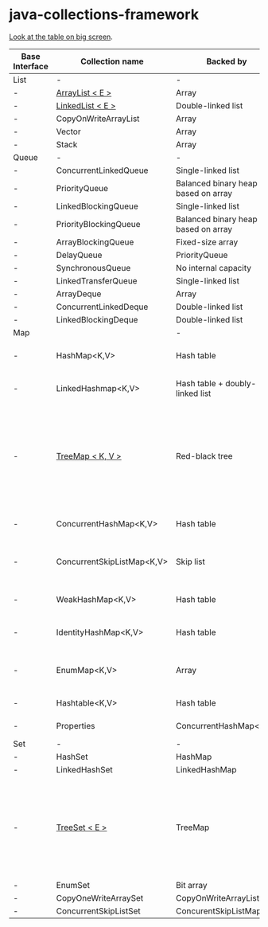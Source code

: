 # java-collections-framework




<a href="https://github.com/keramiozsoy/java-collections-framework/blob/master/README.md">Look at the table on big screen</a>.


| Base Interface | Collection name                                | Backed by                           | Duplicates  | Nulls Allowed                                                                        | Syncronized | Thread safe | Iterator type|
|----------------|------------------------------------------------|-------------------------------------|-------------|--------------------------------------------------------------------------------------|-------------|-------------|--------------|
| List           | -                                              | -                                   | -           | -                                                                                    | -           | -           | -            | 
| -              | [ ArrayList < E > ](arraylist/src/main/java)   | Array                               | yes         | yes                                                                                  | no          | no          | fail-fast    |
| -              | [ LinkedList < E > ](linkedlist/src/main/java) | Double-linked list                  | yes         | yes                                                                                  | no          | no          | fail-fast    |
| -              | CopyOnWriteArrayList<E>                        | Array                               | yes         | yes                                                                                  | no          | yes         | snapshat-style |
| -              | Vector<E>                                      | Array                               | yes         | yes                                                                                  | yes         | yes         | fail-fast    |
| -              | Stack<E>                                       | Array                               | yes         | yes                                                                                  | yes         | yes         | fail-fast    |
| Queue          | -                                              | -                                   | -           | -                                                                                    | -           | -           | -            |
| -              | ConcurrentLinkedQueue<E>                       | Single-linked list                  | yes         | no                                                                                   | no          | yes         | weakly consistent |
| -              | PriorityQueue<E>                               | Balanced binary heap based on array | yes         | no                                                                                   | no          | no          | fail-fast    |
| -              | LinkedBlockingQueue<E>                         | Single-linked list                  | yes         | no                                                                                   | no          | yes         | weakly consistent |
| -              | PriorityBlockingQueue<E>                       | Balanced binary heap based on array | yes         | no                                                                                   | no          | yes         | snapshat-style |
| -              | ArrayBlockingQueue<E>                          | Fixed-size array                    | yes         | no                                                                                   | no          | yes         | weakly consistent |
| -              | DelayQueue<E>                                  | PriorityQueue<E>                    | yes         | no                                                                                   | no          | no          | snapshot-style |
| -              | SynchronousQueue<E>                            | No internal capacity                | yes         | no                                                                                   | no          | yes         | Collections.emptyIterator |
| -              | LinkedTransferQueue<E>                         | Single-linked list                  | yes         | no                                                                                   | no          | yes         | weakly consistent |
| -              | ArrayDeque<E>                                  | Array                               | yes         | no                                                                                   | no          | no          | fail-fast    |
| -              | ConcurrentLinkedDeque<E>                       | Double-linked list                  | yes         | no                                                                                   | no          | yes         | weakly consistent |
| -              | LinkedBlockingDeque<E>                         | Double-linked list                  | yes         | no                                                                                   | no          | yes         | weakly consistent |
| Map            |                                                | -                                   | -           | -                                                                                    | -           | -           | -            |
| -              | HashMap<K,V>                                   | Hash table                          | Only values | Null key and null values                                                             | no          | no          | fail-fast    |
| -              | LinkedHashmap<K,V>                             | Hash table + doubly-linked list     | Only values | Null key and null values                                                             | no          | no          | fail-fast    |
| -              | [ TreeMap < K, V > ](treemap/src/main/java)    | Red-black tree                      | Only values | Doesnt permit null keys if natural sorting is used or Comparator doesnt accept nulls | no          | no          | fail-fast    |
| -              | ConcurrentHashMap<K,V>                         | Hash table                          | Only values | no                                                                                   | no          | yes         | Reflect the state at some point of time after creation |
| -              | ConcurrentSkipListMap<K,V>                     | Skip list                           | Only values | Null keys forbidden but values allowed                                               | no          | yes         | weakly consistent |
| -              | WeakHashMap<K,V>                               | Hash table                          | Only values | Null key and null values                                                             | no          | no          | fail-fast    |
| -              | IdentityHashMap<K,V>                           | Hash table                          | Only values | Null key and null values                                                             | no          | no          | fail-fast    |
| -              | EnumMap<K,V>                                   | Array                               | Only values | Null keys forbidden but values allowed                                               | no          | no          | weakly consistent |
| -              | Hashtable<K,V>                                 | Hash table                          | Only values | no                                                                                   | yes         | yes         | fail-fast    |
| -              | Properties                                     | ConcurrentHashMap<K,V>              | Only values | no                                                                                   | yes         | yes         | not guaranteeed to fail-fast |
| Set            | -                                              | -                                   | -           | -                                                                                    | -           | -           |
| -              | HashSet<E>                                     | HashMap                             | No          | yes                                                                                  | no          | no          | fail-fast    |
| -              | LinkedHashSet<E>                               | LinkedHashMap                       | No          | yes                                                                                  | no          | no          | fail-fast    |
| -              | [ TreeSet < E > ](treeset/src/main/java)       | TreeMap                             | No          | Doesnt permit null keys if natural sorting is used or Comparator doesnt accept nulls | no          | no          | fail-fast    | 
| -              | EnumSet<E>                                     | Bit array                           | No          | No                                                                                   | no          | no          | weakly consistent |
| -              | CopyOneWriteArraySet<E >                       | CopyOnWriteArrayList                | No          | yes                                                                                  | no          | yes         | snapshot-style |
| -              | ConcurrentSkipListSet<E>                       | ConcurentSkipListMap                | No          | No                                                                                   | no          | yes         | weakly consistent |

